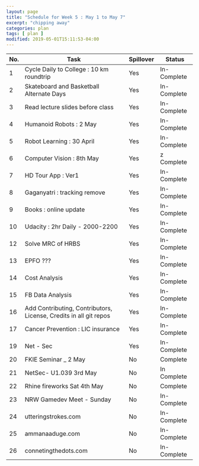 ```yaml
---
layout: page
title: "Schedule for Week 5 : May 1 to May 7"
excerpt: "chipping away"
categories: plan
tags: [ plan ]
modified: 2019-05-01T15:11:53-04:00
---
```



| No. | Task | Spillover | Status |
|-------|--------|---------|---------|
| 1 | Cycle Daily to College : 10 km roundtrip | Yes | In-Complete |
| 2 | Skateboard and Basketball Alternate Days |  Yes | In-Complete |
| 3 | Read lecture slides before class | Yes | In-Complete |
| 4 | Humanoid Robots : 2 May | Yes | In-Complete |
| 5 | Robot Learning : 30 April |  Yes | In-Complete |
| 6 | Computer Vision : 8th May| Yes |z Complete |
| 7 | HD Tour App : Ver1 | Yes | In-Complete |
| 8 | Gaganyatri : tracking remove | Yes | In-Complete |
| 9 | Books : online update | Yes | In-Complete |
| 10 | Udacity : 2hr Daily - 2000-2200 |  Yes | In-Complete |
| 12 | Solve MRC of HRBS | Yes | In-Complete |
| 13 | EPFO ??? | Yes | In-Complete |
| 14 | Cost Analysis | Yes | In-Complete |
| 15 | FB Data Analysis | Yes | In-Complete |
| 16 | Add Contributing, Contributors, License, Credits in all git repos | Yes | In-Complete |
| 17 | Cancer Prevention : LIC insurance | Yes | In-Complete |
| 19 | Net - Sec| Yes| In-Complete|
| 20 | FKIE Seminar _ 2 May | No| Complete|
| 21 | NetSec- U1.039 3rd May | No| In Complete|
| 22 | Rhine fireworks Sat 4th May | No| Complete|
| 23 | NRW Gamedev Meet - Sunday | No | In-Complete|
| 24 | utteringstrokes.com | No | In-Complete|
| 25 | ammanaaduge.com | No | In-Complete|
| 26 | connetingthedots.com | No | In-Complete|
